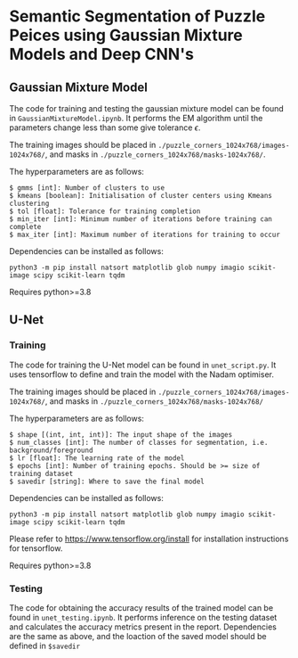 # Semantic Segmentation of Puzzle Peices using Gaussian Mixture Models and Deep CNN's

## Gaussian Mixture Model

The code for training and testing the gaussian mixture model can be found in `GaussianMixtureModel.ipynb`. It performs the EM algorithm until the parameters change less than some give tolerance $\epsilon$.

The training images should be placed in `./puzzle_corners_1024x768/images-1024x768/`, and masks in `./puzzle_corners_1024x768/masks-1024x768/`.

The hyperparameters are as follows:

```
$ gmms [int]: Number of clusters to use
$ kmeans [boolean]: Initialisation of cluster centers using Kmeans clustering
$ tol [float]: Tolerance for training completion
$ min_iter [int]: Minimum number of iterations before training can complete
$ max_iter [int]: Maximum number of iterations for training to occur 
```

Dependencies can be installed as follows:

`python3 -m pip install natsort matplotlib glob numpy imagio scikit-image scipy scikit-learn tqdm`

Requires python>=3.8

## U-Net

### Training

The code for training the U-Net model can be found in `unet_script.py`. It uses tensorflow to define and train the model with the Nadam optimiser.

The training images should be placed in `./puzzle_corners_1024x768/images-1024x768/`, and masks in `./puzzle_corners_1024x768/masks-1024x768/`

The hyperparameters are as follows:

```
$ shape [(int, int, int)]: The input shape of the images
$ num_classes [int]: The number of classes for segmentation, i.e. background/foreground
$ lr [float]: The learning rate of the model
$ epochs [int]: Number of training epochs. Should be >= size of training dataset
$ savedir [string]: Where to save the final model
```
Dependencies can be installed as follows:

`python3 -m pip install natsort matplotlib glob numpy imagio scikit-image scipy scikit-learn tqdm`

Please refer to https://www.tensorflow.org/install for installation instructions for tensorflow.

Requires python>=3.8


### Testing

The code for obtaining the accuracy results of the trained model can be found in `unet_testing.ipynb`. It performs inference on the testing dataset and calculates the accuracy metrics present in the report. Dependencies are the same as above, and the loaction of the saved model should be defined in `$savedir`